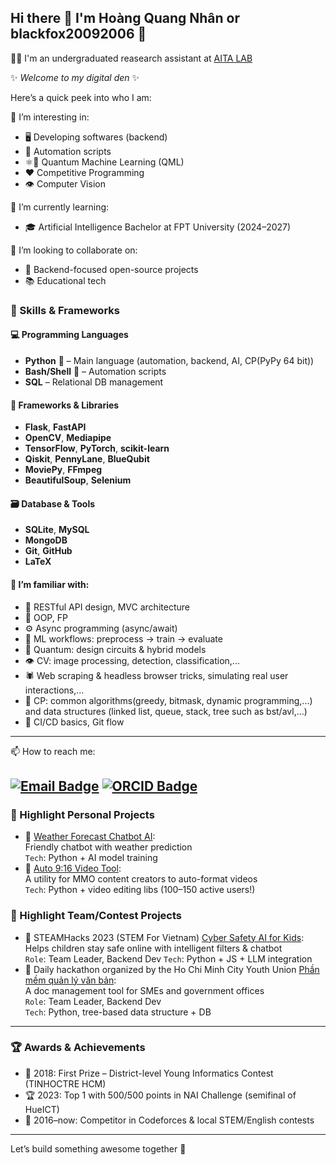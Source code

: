 ## Hi there 👋 I'm Hoàng Quang Nhân or blackfox20092006 🦊
👩‍🔬 I'm an undergraduated reasearch assistant at [AITA LAB](https://aita-lab.github.io)

✨ _Welcome to my digital den_ ✨

Here’s a quick peek into who I am:

🔭 I’m interesting in: 
- 🖥️ Developing softwares (backend)
- 🤖 Automation scripts
- ⚛️🧠 Quantum Machine Learning (QML)
- ❤️ Competitive Programming
- 👁️ Computer Vision

🌱 I’m currently learning:  
- 🎓 Artificial Intelligence Bachelor at FPT University (2024–2027)


👯 I’m looking to collaborate on:  
- 🧩 Backend-focused open-source projects
- 📚 Educational tech


### 🧠 Skills & Frameworks

#### 💻 Programming Languages  
- **Python** 🐍 – Main language (automation, backend, AI, CP(PyPy 64 bit))  
- **Bash/Shell** 🐧 – Automation scripts 
- **SQL** – Relational DB management  

#### 🧰 Frameworks & Libraries  
- **Flask**, **FastAPI** 
- **OpenCV**, **Mediapipe** 
- **TensorFlow**, **PyTorch**, **scikit-learn**
- **Qiskit**, **PennyLane**, **BlueQubit**
- **MoviePy**, **FFmpeg**
- **BeautifulSoup**, **Selenium**

#### 🗃️ Database & Tools  
- **SQLite**, **MySQL**
- **MongoDB**
- **Git**, **GitHub** 
- **LaTeX**

#### 🧠 I’m familiar with: 
- 🧩 RESTful API design, MVC architecture  
- 🧠 OOP, FP  
- ⚙️ Async programming (async/await)  
- 🧪 ML workflows: preprocess → train → evaluate  
- 🔬 Quantum: design circuits & hybrid models  
- 👁️ CV: image processing, detection, classification,... 
- 🕷️ Web scraping & headless browser tricks, simulating real user interactions,...
- 🧮 CP: common algorithms(greedy, bitmask, dynamic programming,...) and data structures (linked list, queue, stack, tree such as bst/avl,...)
- 🚀 CI/CD basics, Git flow

---

📫 How to reach me: 

[![Email Badge](https://img.shields.io/badge/-xxhoangquangnhanxx@gmail.com-c14438?style=flat-square&logo=Gmail&logoColor=white)](mailto:xxhoangquangnhanxx@gmail.com)
[![ORCID Badge](https://img.shields.io/badge/ORCID-blackfox20092006-16a085?style=flat-square&logo=ORCID&logoColor=white)](https://orcid.org/0009-0003-1597-6890)
---

### 🌟 Highlight Personal Projects
- 🔗 [Weather Forecast Chatbot AI](https://github.com/blackfox20092006/weatherforecastbot_source):  
  Friendly chatbot with weather prediction  
  `Tech`: Python + AI model training
- 🔗 [Auto 9:16 Video Tool](https://github.com/blackfox20092006/auto9-16video):  
  A utility for MMO content creators to auto-format videos  
  `Tech`: Python + video editing libs (100–150 active users!)

### 🌟 Highlight Team/Contest Projects
- 🔗 STEAMHacks 2023 (STEM For Vietnam) [Cyber Safety AI for Kids](https://github.com/blackfox20092006/Tech-Fusion-X):  
  Helps children stay safe online with intelligent filters & chatbot  
  `Role`: Team Leader, Backend Dev
  `Tech`: Python + JS + LLM integration
- 🔗 Daily hackathon organized by the Ho Chi Minh City Youth Union [Phần mềm quản lý văn bản](https://github.com/blackfox20092006/phanmemquanlyvb):  
  A doc management tool for SMEs and government offices  
  `Role`: Team Leader, Backend Dev  
  `Tech`: Python, tree-based data structure + DB
---
### 🏆 Awards & Achievements
- 🥇 2018: First Prize – District-level Young Informatics Contest (TINHOCTRE HCM)
- 🏆 2023: Top 1 with 500/500 points in NAI Challenge (semifinal of HueICT)
- 👾 2016–now: Competitor in Codeforces & local STEM/English contests
---
Let’s build something awesome together 💫  
